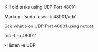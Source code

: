 Kill old tasks using UDP Port 48001

Markup : 'sudo fuser -k 48001/udp'

See what's on UDP Port 48001 using netcat

'nc -l -u 48001'

-l listen
-u UDP
